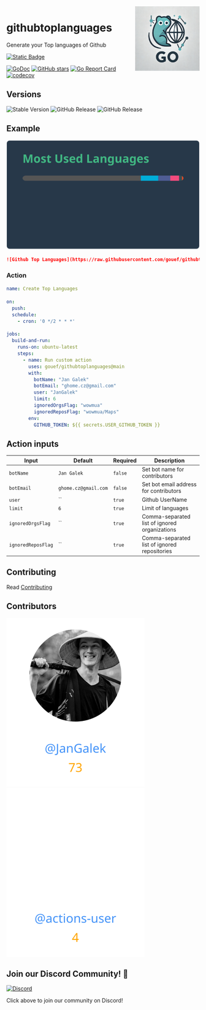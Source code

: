 <img align=right width="168" src="docs/gouef_logo.png">

# githubtoplanguages
Generate your Top languages of Github

[![Static Badge](https://img.shields.io/badge/Github-gouef%2Fgithubtoplanguages-blue?style=for-the-badge&logo=github&link=github.com%2Fgouef%2Fgithubtoplanguages)](https://github.com/gouef/githubtoplanguages)

[![GoDoc](https://pkg.go.dev/badge/github.com/gouef/githubtoplanguages.svg)](https://pkg.go.dev/github.com/gouef/githubtoplanguages)
[![GitHub stars](https://img.shields.io/github/stars/gouef/githubtoplanguages?style=social)](https://github.com/gouef/githubtoplanguages/stargazers)
[![Go Report Card](https://goreportcard.com/badge/github.com/gouef/githubtoplanguages)](https://goreportcard.com/report/github.com/gouef/githubtoplanguages)
[![codecov](https://codecov.io/github/gouef/githubtoplanguages/branch/main/graph/badge.svg?token=YUG8EMH6Q8)](https://codecov.io/github/gouef/githubtoplanguages)

## Versions
![Stable Version](https://img.shields.io/github/v/release/gouef/githubtoplanguages?label=Stable&labelColor=green)
![GitHub Release](https://img.shields.io/github/v/release/gouef/githubtoplanguages?label=RC&include_prereleases&filter=*rc*&logoSize=diago)
![GitHub Release](https://img.shields.io/github/v/release/gouef/githubtoplanguages?label=Beta&include_prereleases&filter=*beta*&logoSize=diago)


## Example

![Github Top Languages](https://raw.githubusercontent.com/gouef/githubtoplanguages/refs/heads/main/toplanguages.svg)

```markdown
![Github Top Languages](https://raw.githubusercontent.com/gouef/githubtoplanguages/refs/heads/main/toplanguages.svg)
```

### Action

```yaml
name: Create Top Languages

on:
  push:
  schedule:
    - cron: '0 */2 * * *'

jobs:
  build-and-run:
    runs-on: ubuntu-latest
    steps:
      - name: Run custom action
        uses: gouef/githubtoplanguages@main
        with:
          botName: "Jan Galek"
          botEmail: "ghome.cz@gmail.com"
          user: "JanGalek"
          limit: 6
          ignoredOrgsFlag: "wowmua"
          ignoredReposFlag: "wowmua/Maps"
        env:
          GITHUB_TOKEN: ${{ secrets.USER_GITHUB_TOKEN }}
```

## Action inputs

| Input              | Default              | Required | Description                                   |
|--------------------|----------------------|----------|-----------------------------------------------|
| `botName`          | `Jan Galek`          | `false`  | Set bot name for contributors                 |
| `botEmail`         | `ghome.cz@gmail.com` | `false`  | Set bot email address for contributors        |
| `user`             | ``                   | `true`   | Github UserName                               |
| `limit`            | `6`                  | `true`   | Limit of languages                            |
| `ignoredOrgsFlag`  | ``                   | `true`   | Comma-separated list of ignored organizations |
| `ignoredReposFlag` | ``                   | `true`   | Comma-separated list of ignored repositories  |


## Contributing

Read [Contributing](CONTRIBUTING.md)

## Contributors

<div>
<span>
  <a href="https://github.com/JanGalek"><img src="https://raw.githubusercontent.com/gouef/githubtoplanguages/refs/heads/contributors-svg/.github/contributors/JanGalek.svg" alt="JanGalek" /></a>
</span>
<span>
  <a href="https://github.com/actions-user"><img src="https://raw.githubusercontent.com/gouef/githubtoplanguages/refs/heads/contributors-svg/.github/contributors/actions-user.svg" alt="actions-user" /></a>
</span>
</div>

## Join our Discord Community! 🎉

[![Discord](https://img.shields.io/discord/1334331501462163509?style=for-the-badge&logo=discord&logoColor=white&logoSize=auto&label=Community%20discord&labelColor=blue&link=https%3A%2F%2Fdiscord.gg%2FwjGqeWFnqK
)](https://discord.gg/wjGqeWFnqK)

Click above to join our community on Discord!
